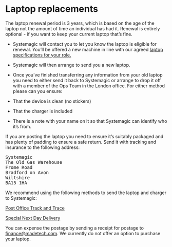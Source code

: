 # Laptop replacements

The laptop renewal period is 3 years, which is based on the age of the laptop not the amount of time an individual has had it. Renewal is entirely optional - if you want to keep your current laptop that’s fine. 

- Systemagic will contact you to let you know the laptop is eligible for renewal. You’ll be offered a new machine in line with our agreed [laptop specifications for your role.](https://github.com/madetech/handbook/blob/main/guides/it/Hardware.md)

- Systemagic will then arrange to send you a new laptop. 

- Once you've finished transferring any information from your old laptop you need to either send it back to Systemagic or arrange to drop it off with a member of the Ops Team in the London office. For either method please can you ensure: 
- That the device is clean (no stickers)
- That the charger is included
- There is a note with your name on it so that Systemagic can identify who it’s from. 

If you are posting the laptop you need to ensure it’s suitably packaged and has plenty of padding to ensure a safe return. Send it with tracking and insurance to the following address: 

<pre>
Systemagic
The Old Gas Warehouse
Frome Road
Bradford on Avon
Wiltshire
BA15 1HA
</pre>

We recommend using the following methods to send the laptop and charger to Systemagic:

[Post Office Track and Trace](https://www.postoffice.co.uk/track-trace)

[Special Next Day Delivery](https://www.royalmail.com/sending/uk/special-delivery-guaranteed-1pm)

You can expense the postage by sending a receipt for postage to [finance@madetech.com](mailto:finance@madetech.com). We currently do not offer an option to purchase your laptop.

